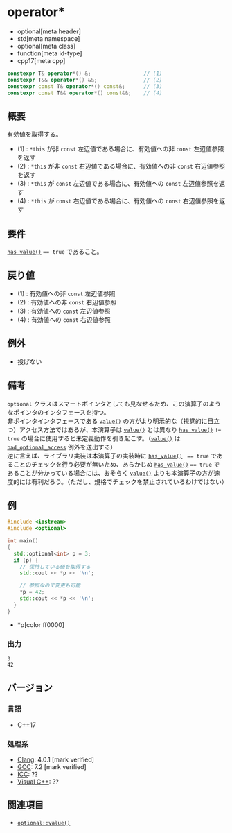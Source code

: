 # operator*
* optional[meta header]
* std[meta namespace]
* optional[meta class]
* function[meta id-type]
* cpp17[meta cpp]

```cpp
constexpr T& operator*() &;                 // (1)
constexpr T&& operator*() &&;               // (2)
constexpr const T& operator*() const&;      // (3)
constexpr const T&& operator*() const&&;    // (4)
```

## 概要
有効値を取得する。

- (1) : `*this` が非 `const` 左辺値である場合に、有効値への非 `const` 左辺値参照を返す
- (2) : `*this` が非 `const` 右辺値である場合に、有効値への非 `const` 右辺値参照を返す
- (3) : `*this` が `const` 左辺値である場合に、有効値への `const` 左辺値参照を返す
- (4) : `*this` が `const` 右辺値である場合に、有効値への `const` 右辺値参照を返す


## 要件
[`has_value()`](has_value.md) `== true` であること。


## 戻り値
- (1) : 有効値への非 `const` 左辺値参照
- (2) : 有効値への非 `const` 右辺値参照
- (3) : 有効値への `const` 左辺値参照
- (4) : 有効値への `const` 右辺値参照


## 例外
- 投げない


## 備考
`optional` クラスはスマートポインタとしても見なせるため、この演算子のようなポインタのインタフェースを持つ。  
非ポインタインタフェースである [`value()`](value.md) の方がより明示的な（視覚的に目立つ）アクセス方法ではあるが、本演算子は [`value()`](value.md) とは異なり [`has_value()`](has_value.md) `!= true` の場合に使用すると未定義動作を引き起こす。（[`value()`](value.md) は [`bad_optional_access`](/reference/optional/bad_optional_access.md) 例外を送出する）  
逆に言えば、ライブラリ実装は本演算子の実装時に [`has_value()`](has_value.md) ` == true` であることのチェックを行う必要が無いため、あらかじめ [`has_value()`](has_value.md) `== true` であることが分かっている場合には、おそらく [`value()`](value.md) よりも本演算子の方が速度的には有利だろう。（ただし、規格でチェックを禁止されているわけではない）


## 例
```cpp example
#include <iostream>
#include <optional>

int main()
{
  std::optional<int> p = 3;
  if (p) {
    // 保持している値を取得する
    std::cout << *p << '\n';

    // 参照なので変更も可能
    *p = 42;
    std::cout << *p << '\n';
  }
}
```
* *p[color ff0000]

### 出力
```
3
42
```

## バージョン
### 言語
- C++17

### 処理系
- [Clang](/implementation.md#clang): 4.0.1 [mark verified]
- [GCC](/implementation.md#gcc): 7.2 [mark verified]
- [ICC](/implementation.md#icc): ??
- [Visual C++](/implementation.md#visual_cpp): ??


## 関連項目
- [`optional::value()`](value.md)
